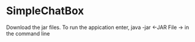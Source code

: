# SimpleChatBox
Download the jar files.
To run the appication enter, java -jar <-JAR File -> in the command line
